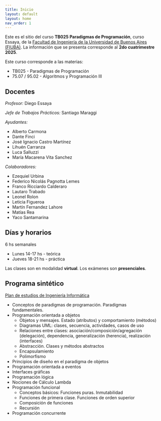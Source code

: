 ```yaml
---
title: Inicio
layout: default
layout: home
nav_order: 1
---
```


Este es el sitio del curso **TB025 Paradigmas de Programación**, curso
Essaya, de la [Facultad de Ingeniería de la Universidad de Buenos Aires
(FIUBA)](https://fi.uba.ar). La información que se presenta corresponde al
**2do cuatrimestre 2025**.

Este curso corresponde a las materias:

* TB025 - Paradigmas de Programación
* 75.07 / 95.02 - Algoritmos y Programación III

## Docentes

*Profesor:* Diego Essaya

*Jefe de Trabajos Prácticos:* Santiago Maraggi

*Ayudantes:*
- Alberto Carmona
- Dante Finci
- José Ignacio Castro Martínez
- Lihuén Carranza
- Luca Salluzzi
- María Macarena Vita Sanchez

*Colaboradores:*
- Ezequiel Urbina
- Federico Nicolás Pagnotta Lemes
- Franco Ricciardo Calderaro
- Lautaro Trabado
- Leonel Rolon
- Leticia Figueroa
- Martín Fernandez Lahore
- Matías Rea
- Yaco Santamarina

## Días y horarios

6 hs semanales

- Lunes 14-17 hs - teórica
- Jueves 18-21 hs - práctica

Las clases son en modalidad **virtual**. Los exámenes son **presenciales**.

## Programa sintético

[Plan de estudios de Ingeniería Informática](https://cms.fi.uba.ar/uploads/RESCD_2023_526_Informatica_Plan_2023_Aprobacion_15d3cee700.pdf)

- Conceptos de paradigmas de programación. Paradigmas fundamentales.
- Programación orientada a objetos
    - Objetos y mensajes. Estado (atributos) y comportamiento (métodos)
    - Diagramas UML: clases, secuencia, actividades, casos de uso
    - Relaciones entre clases: asociación/composición/agregación (delegación), dependencia, generalización (herencia), realización (interfaces)
    - Abstracción. Clases y métodos abstractos
    - Encapsulamiento
    - Polimorfismo
- Principios de diseño en el paradigma de objetos
- Programación orientada a eventos
- Interfaces gráficas
- Programación lógica
- Nociones de Cálculo Lambda
- Programación funcional
    - Conceptos básicos: Funciones puras. Inmutabilidad
    - Funciones de primera clase. Funciones de orden superior
    - Composición de funciones
    - Recursión
- Programación concurrente
